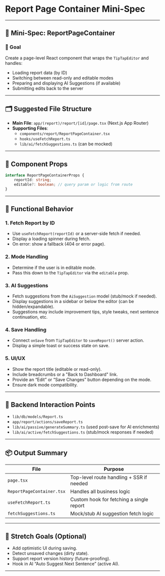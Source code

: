 # Report Page Container Mini-Spec

---

## 📘 Mini-Spec: ReportPageContainer

### 🎯 Goal

Create a page-level React component that wraps the `TipTapEditor` and handles:

- Loading report data (by ID)
- Switching between read-only and editable modes
- Preparing and displaying AI Suggestions (if available)
- Submitting edits back to the server

---

## 🗂️ Suggested File Structure

- **Main File**: `app/(report)/report/[id]/page.tsx` (Next.js App Router)
- **Supporting Files**:
    - `components/report/ReportPageContainer.tsx`
    - `hooks/useFetchReport.ts`
    - `lib/ai/fetchSuggestions.ts` (can be mocked)

---

## 🧩 Component Props

```typescript
interface ReportPageContainerProps {
    reportId: string;
    editable?: boolean; // query param or logic from route
}
```

---

## 🧠 Functional Behavior

### 1. Fetch Report by ID
- Use `useFetchReport(reportId)` or a server-side fetch if needed.
- Display a loading spinner during fetch.
- On error: show a fallback (404 or error page).

### 2. Mode Handling
- Determine if the user is in editable mode.
- Pass this down to the `TipTapEditor` via the `editable` prop.

### 3. AI Suggestions
- Fetch suggestions from the `AiSuggestion` model (stub/mock if needed).
- Display suggestions in a sidebar or below the editor (can be hidden/expandable).
- Suggestions may include improvement tips, style tweaks, next sentence continuation, etc.

### 4. Save Handling
- Connect `onSave` from `TipTapEditor` to `saveReport()` server action.
- Display a simple toast or success state on save.

### 5. UI/UX
- Show the report title (editable or read-only).
- Include breadcrumbs or a "Back to Dashboard" link.
- Provide an “Edit” or “Save Changes” button depending on the mode.
- Ensure dark mode compatibility.

---

## 🔌 Backend Interaction Points

- `lib/db/models/Report.ts`
- `app/report/actions/saveReport.ts`
- `lib/ai/passive/generateSummary.ts` (used post-save for AI enrichments)
- `lib/ai/active/fetchSuggestions.ts` (stub/mock responses if needed)

---

## 📦 Output Summary

| File                  | Purpose                                   |
|-----------------------|-------------------------------------------|
| `page.tsx`            | Top-level route handling + SSR if needed |
| `ReportPageContainer.tsx` | Handles all business logic              |
| `useFetchReport.ts`   | Custom hook for fetching a single report |
| `fetchSuggestions.ts` | Mock/stub AI suggestion fetch logic      |

---

## 🧪 Stretch Goals (Optional)

- Add optimistic UI during saving.
- Detect unsaved changes (dirty state).
- Support report version history (future-proofing).
- Hook in AI “Auto Suggest Next Sentence” (active AI).

---
